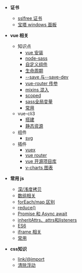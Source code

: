 - **证书**
  - [sslfree 证书](document/ssl/sslfree.md)
  - [宝塔 windows 面板](document/ssl/bt.md)
- **vue 相关**
  - 知识点
    - [vue 安装](document/vue/install.md)
    - [node-sass](document/vue/node-sass.md)
    - [自定义组件](document/vue/custom-component.md)
    - [生命周期](document/vue/life-cicle.md)
    - [--save 与--save-dev](document/vue/save与save-dev.md)
    - [vue-router 传参](document/vue/router-params.md)
    - [mixins 混入](document/vue/mixins.md)
    - [scoped](document/vue/scoped.md)
    - [sass全局变量](document/vue/sass.md)
    - [常用](document/vue/common.md)
  - vue-cli3
    - [搭建](document/vue/cli3/create.md)
    - [静态资源](document/vue/cli3/static.md)
  - 组件
    - [svg](document/component/svg.md)
  - 插件
    - [vuex](document/plugin/vuex.md)
    - [vue router](https://router.vuejs.org/zh/)
    - [vue 开源项目库](https://segmentfault.com/p/1210000008583242/read?from=timeline)
    - [v-charts 图表](https://v-charts.js.org/#/)
- **常用 js**
  - [深/浅度拷贝](document/js/copy.md)
  - [数组相关](document/js/array.md)
  - [forEach/map 区别](document/js/each_map.md)
  - [reduce()](document/js/reduce.md)
  - [Promise 和 Async await](document/js/promise.md)
  - [inheritAttrs、attrs和listeners](document/js/attrs.md)
  - [ES6](document/js/ES6.md)
  - [iframe 相关](document/js/iframe.md)
  - [常用](document/js/common.md)

- **css知识**  
  - [link/@import](document/css/link、@import.md)
  - [清除浮动](document/css/float.md)
